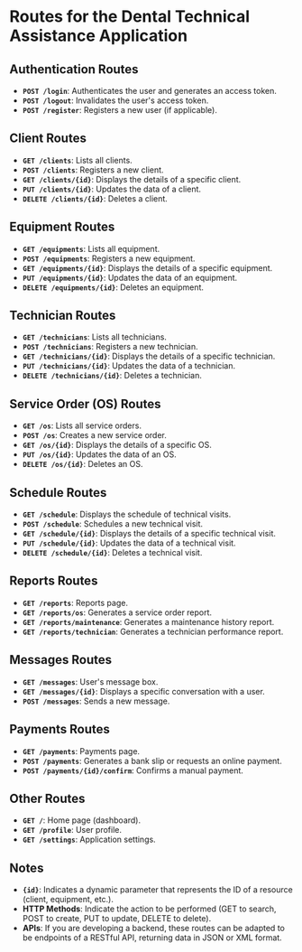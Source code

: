 # Routes for the Dental Technical Assistance Application

## Authentication Routes

- **`POST /login`**: Authenticates the user and generates an access token.
- **`POST /logout`**: Invalidates the user's access token.
- **`POST /register`**: Registers a new user (if applicable).

## Client Routes

- **`GET /clients`**: Lists all clients.
- **`POST /clients`**: Registers a new client.
- **`GET /clients/{id}`**: Displays the details of a specific client.
- **`PUT /clients/{id}`**: Updates the data of a client.
- **`DELETE /clients/{id}`**: Deletes a client.

## Equipment Routes

- **`GET /equipments`**: Lists all equipment.
- **`POST /equipments`**: Registers a new equipment.
- **`GET /equipments/{id}`**: Displays the details of a specific equipment.
- **`PUT /equipments/{id}`**: Updates the data of an equipment.
- **`DELETE /equipments/{id}`**: Deletes an equipment.

## Technician Routes

- **`GET /technicians`**: Lists all technicians.
- **`POST /technicians`**: Registers a new technician.
- **`GET /technicians/{id}`**: Displays the details of a specific technician.
- **`PUT /technicians/{id}`**: Updates the data of a technician.
- **`DELETE /technicians/{id}`**: Deletes a technician.

## Service Order (OS) Routes

- **`GET /os`**: Lists all service orders.
- **`POST /os`**: Creates a new service order.
- **`GET /os/{id}`**: Displays the details of a specific OS.
- **`PUT /os/{id}`**: Updates the data of an OS.
- **`DELETE /os/{id}`**: Deletes an OS.

## Schedule Routes

- **`GET /schedule`**: Displays the schedule of technical visits.
- **`POST /schedule`**: Schedules a new technical visit.
- **`GET /schedule/{id}`**: Displays the details of a specific technical visit.
- **`PUT /schedule/{id}`**: Updates the data of a technical visit.
- **`DELETE /schedule/{id}`**: Deletes a technical visit.

## Reports Routes

- **`GET /reports`**: Reports page.
- **`GET /reports/os`**: Generates a service order report.
- **`GET /reports/maintenance`**: Generates a maintenance history report.
- **`GET /reports/technician`**: Generates a technician performance report.

## Messages Routes

- **`GET /messages`**: User's message box.
- **`GET /messages/{id}`**: Displays a specific conversation with a user.
- **`POST /messages`**: Sends a new message.

## Payments Routes

- **`GET /payments`**: Payments page.
- **`POST /payments`**: Generates a bank slip or requests an online payment.
- **`POST /payments/{id}/confirm`**: Confirms a manual payment.

## Other Routes

- **`GET /`**: Home page (dashboard).
- **`GET /profile`**: User profile.
- **`GET /settings`**: Application settings.

## Notes

- **`{id}`**: Indicates a dynamic parameter that represents the ID of a resource (client, equipment, etc.).
- **HTTP Methods**: Indicate the action to be performed (GET to search, POST to create, PUT to update, DELETE to delete).
- **APIs**: If you are developing a backend, these routes can be adapted to be endpoints of a RESTful API, returning data in JSON or XML format.